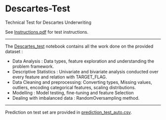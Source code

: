 # Descartes-Test
Technical Test for Descartes Underwriting


See [Instructions.pdf](https://github.com/Noureddineidir/Descartes-Test/blob/c75367040b9ba6953a8c7627018b2953ef27e970/DS%20Test%20Instructions.pdf) for test instructions. 

------------------------------------------------------

The [Descartes_test](https://github.com/Noureddineidir/Descartes-Test/blob/fec943fbab921e33b537372f399eaec515cd42b9/Descartes_test.ipynb) notebook contains all the work done on the provided dataset :

* Data Analysis : Data types, feature exploration and understanding the problem framework.
* Descriptive Statistics : Univariate and bivariate analysis conducted over every feature and relation with TARGET_FLAG.
* Data Cleaning and preprocessing: Converting types, Missing values, outliers, encoding categorical features, scaling distributions.
* Modelling : Model testing, fine-tuning and feature Selection
* Dealing with imbalanced data : RandomOversampling method.

------------------------------------------------------
Prediction on test set are provided in [prediction_test_auto.csv](https://github.com/Noureddineidir/Descartes-Test/blob/df9793e0c0a4aa9baa4cfe0602d336420ab1616c/prediction_test_auto.csv).

